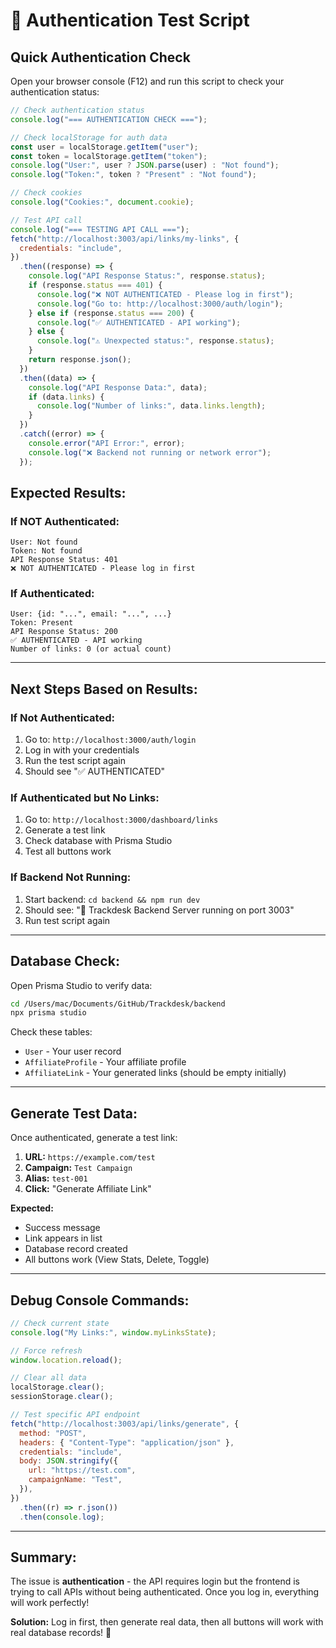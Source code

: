 # 🔐 Authentication Test Script

## **Quick Authentication Check**

Open your browser console (F12) and run this script to check your authentication status:

```javascript
// Check authentication status
console.log("=== AUTHENTICATION CHECK ===");

// Check localStorage for auth data
const user = localStorage.getItem("user");
const token = localStorage.getItem("token");
console.log("User:", user ? JSON.parse(user) : "Not found");
console.log("Token:", token ? "Present" : "Not found");

// Check cookies
console.log("Cookies:", document.cookie);

// Test API call
console.log("=== TESTING API CALL ===");
fetch("http://localhost:3003/api/links/my-links", {
  credentials: "include",
})
  .then((response) => {
    console.log("API Response Status:", response.status);
    if (response.status === 401) {
      console.log("❌ NOT AUTHENTICATED - Please log in first");
      console.log("Go to: http://localhost:3000/auth/login");
    } else if (response.status === 200) {
      console.log("✅ AUTHENTICATED - API working");
    } else {
      console.log("⚠️ Unexpected status:", response.status);
    }
    return response.json();
  })
  .then((data) => {
    console.log("API Response Data:", data);
    if (data.links) {
      console.log("Number of links:", data.links.length);
    }
  })
  .catch((error) => {
    console.error("API Error:", error);
    console.log("❌ Backend not running or network error");
  });
```

## **Expected Results:**

### **If NOT Authenticated:**

```
User: Not found
Token: Not found
API Response Status: 401
❌ NOT AUTHENTICATED - Please log in first
```

### **If Authenticated:**

```
User: {id: "...", email: "...", ...}
Token: Present
API Response Status: 200
✅ AUTHENTICATED - API working
Number of links: 0 (or actual count)
```

---

## **Next Steps Based on Results:**

### **If Not Authenticated:**

1. Go to: `http://localhost:3000/auth/login`
2. Log in with your credentials
3. Run the test script again
4. Should see "✅ AUTHENTICATED"

### **If Authenticated but No Links:**

1. Go to: `http://localhost:3000/dashboard/links`
2. Generate a test link
3. Check database with Prisma Studio
4. Test all buttons work

### **If Backend Not Running:**

1. Start backend: `cd backend && npm run dev`
2. Should see: "🚀 Trackdesk Backend Server running on port 3003"
3. Run test script again

---

## **Database Check:**

Open Prisma Studio to verify data:

```bash
cd /Users/mac/Documents/GitHub/Trackdesk/backend
npx prisma studio
```

Check these tables:

- `User` - Your user record
- `AffiliateProfile` - Your affiliate profile
- `AffiliateLink` - Your generated links (should be empty initially)

---

## **Generate Test Data:**

Once authenticated, generate a test link:

1. **URL:** `https://example.com/test`
2. **Campaign:** `Test Campaign`
3. **Alias:** `test-001`
4. **Click:** "Generate Affiliate Link"

**Expected:**

- Success message
- Link appears in list
- Database record created
- All buttons work (View Stats, Delete, Toggle)

---

## **Debug Console Commands:**

```javascript
// Check current state
console.log("My Links:", window.myLinksState);

// Force refresh
window.location.reload();

// Clear all data
localStorage.clear();
sessionStorage.clear();

// Test specific API endpoint
fetch("http://localhost:3003/api/links/generate", {
  method: "POST",
  headers: { "Content-Type": "application/json" },
  credentials: "include",
  body: JSON.stringify({
    url: "https://test.com",
    campaignName: "Test",
  }),
})
  .then((r) => r.json())
  .then(console.log);
```

---

## **Summary:**

The issue is **authentication** - the API requires login but the frontend is trying to call APIs without being authenticated. Once you log in, everything will work perfectly!

**Solution:** Log in first, then generate real data, then all buttons will work with real database records! 🚀
